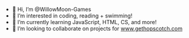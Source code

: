 - 👋 Hi, I’m @WillowMoon-Games
- 👀 I’m interested in coding, reading + swimming!
- 🌱 I’m currently learning JavaScript, HTML, CS, and more!
- 💞️ I’m looking to collaborate on projects for www.gethopscotch.com

<!---
WillowMoon-Games/WillowMoon-Games is a ✨ special ✨ repository because its `README.md` (this file) appears on your GitHub profile.
You can click the Preview link to take a look at your changes.
--->
